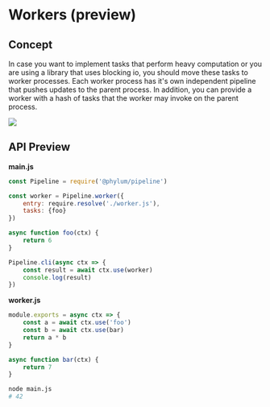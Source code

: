 # Workers (preview)

## Concept
In case you want to implement tasks that perform heavy computation or you are using a library that uses blocking io, you should move these tasks to worker processes. Each worker process has it's own independent pipeline that pushes updates to the parent process. In addition, you can provide a worker with a hash of tasks that the worker may invoke on the parent process.

![](/images/workers.svg)

## API Preview

**main.js**
```js
const Pipeline = require('@phylum/pipeline')

const worker = Pipeline.worker({
	entry: require.resolve('./worker.js'),
	tasks: {foo}
})

async function foo(ctx) {
	return 6
}

Pipeline.cli(async ctx => {
	const result = await ctx.use(worker)
	console.log(result)
})
```

**worker.js**
```js
module.exports = async ctx => {
	const a = await ctx.use('foo')
	const b = await ctx.use(bar)
	return a * b
}

async function bar(ctx) {
	return 7
}
```

```bash
node main.js
# 42
```

